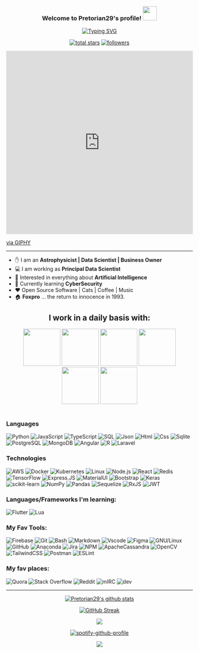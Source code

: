 <h3 align="center">
  Welcome to Pretorian29's profile!
  <img src="https://media.giphy.com/media/hvRJCLFzcasrR4ia7z/giphy.gif" width="38">
</h3>

<p align="center">
  <a href="https://git.io/typing-svg"><img src="https://readme-typing-svg.herokuapp.com?font=Fira+Code&size=21&pause=1000&color=841DAC&center=true&vCenter=true&width=600&lines=Aequat+omnes+cinis...;Astrophysics+-+Data+Science+-+CyberSecurity;Never+Stop+Learning" alt="Typing SVG" /></a>
</p>

<p align="center">
  <a href="https://github.com/Pretorian29?tab=repositories&sort=stargazers">
    <img alt="total stars" title="Total stars on GitHub" src="https://custom-icon-badges.demolab.com/github/stars/Pretorian29?color=55960c&style=for-the-badge&labelColor=488207&logo=star"/></a>

  <a href="https://github.com/Pretorian29?tab=followers">
    <img alt="followers" title="Follow me on Github" src="https://custom-icon-badges.demolab.com/github/followers/Pretorian29?color=236ad3&labelColor=1155ba&style=for-the-badge&logo=person-add&label=Follow&logoColor=white"/></a>     
</p>

<div style="width:100%;height:0;padding-bottom:98%;position:relative;"><iframe src="https://giphy.com/embed/lLFW3YyS9ewCHRKrEh" width="100%" height="100%" style="position:absolute" frameBorder="0" class="giphy-embed" allowFullScreen></iframe></div><p><a href="https://giphy.com/gifs/art-3d-scorpion-lLFW3YyS9ewCHRKrEh">via GIPHY</a></p>

<hr></hr>

-   :hand: I am an **Astrophysicist | Data Scientist | Business Owner**
-   :computer: I am working as **Principal Data Scientist**
-   :monocle_face: Interested in everything about **Artificial Intelligence**
-   :seedling: Currently learning **CyberSecurity**
-   :heart: Open Source Software | Cats | Coffee | Music
-   :house: **Foxpro** ... the return to innocence in 1993.


<div align="center">

  ## I work in a daily basis with:
  <p>
    <img src="https://i.giphy.com/media/KzJkzjggfGN5Py6nkT/200.webp" width="100">
    <img src="https://i.giphy.com/media/XEDIHHp3i8bVoEdxd7/200.webp" width="100">
    <img src="https://i.giphy.com/media/kdFc8fubgS31b8DsVu/200.webp" width="100">
    <img src="https://i.giphy.com/media/LMt9638dO8dftAjtco/200.webp" width="100">
    <img src="https://media3.giphy.com/media/ln7z2eWriiQAllfVcn/200w.webp" width="100">    
    <img src="https://i.giphy.com/media/IdyAQJVN2kVPNUrojM/200.webp" width="100"><br><br>  
  </p>

</div>

<div align = "left">

### Languages

![Python](https://img.shields.io/badge/-Python-000?&logo=Python)
![JavaScript](https://img.shields.io/badge/-JavaScript-000?&logo=JavaScript)
![TypeScript](https://img.shields.io/badge/-TypeScript-000?&logo=TypeScript)
![SQL](https://img.shields.io/badge/-SQL-000?&logo=MySQL)
![Json](https://img.shields.io/badge/-json-000?&logo=json)
![Html](https://img.shields.io/badge/-HTML5-000?&logo=html5)
![Css](https://img.shields.io/badge/-CSS3-000?&logo=css3)
![Sqlite](https://img.shields.io/badge/-SQLite-000?&logo=sqlite)
![PostgreSQL](https://img.shields.io/badge/-PostgreSQL-000?&logo=postgresql)
![MongoDB](https://img.shields.io/badge/-MongoDB-000?&logo=mongodb)
![Angular](https://img.shields.io/badge/-angular-000?&logo=angular)
![R](https://img.shields.io/badge/-r-000?&logo=r)
![Laravel](https://img.shields.io/badge/-laravel-000?&logo=laravel)

### Technologies

![AWS](https://img.shields.io/badge/-AWS-000?&logo=Amazon-AWS&logoColor=F90)
![Docker](https://img.shields.io/badge/-Docker-000?&logo=Docker)
![Kubernetes](https://img.shields.io/badge/-Kubernetes-000?&logo=Kubernetes)
![Linux](https://img.shields.io/badge/-Linux-000?&logo=Linux)
![Node.js](https://img.shields.io/badge/-Node.js-000?&logo=node.js)
![React](https://img.shields.io/badge/-React-000?&logo=React)
![Redis](https://img.shields.io/badge/-Redis-000?&logo=Redis)
![TensorFlow](https://img.shields.io/badge/-TensorFlow-000?&logo=TensorFlow)
![Express.JS](https://img.shields.io/badge/-Express.JS-000?&logo=Express.JS)
![MaterialUI](https://img.shields.io/badge/-MatrialUI-000?&logo=material-UI)
![Bootstrap](https://img.shields.io/badge/-Bootstrap-000?&logo=bootstrap)
![Keras](https://img.shields.io/badge/-Keras-000?&logo=Keras)
![scikit-learn](https://img.shields.io/badge/-scikit--learn-000?&logo=scikit-learn)
![NumPy](https://img.shields.io/badge/-numpy-000?&logo=numpy)
![Pandas](https://img.shields.io/badge/-pandas-000?&logo=pandas)
![Sequelize](https://img.shields.io/badge/-Sequelize-000?&logo=Sequelize)
![RxJS](https://img.shields.io/badge/-rxjs-000?&logo=reactivex)
![JWT](https://img.shields.io/badge/-JWT-000?&logo=JSON%20web%20tokens)

### Languages/Frameworks I'm learning:
![Flutter](https://img.shields.io/badge/-Flutter-000?&logo=flutter)
![Lua](https://img.shields.io/badge/-Lua-000?&logo=lua)

### My Fav Tools:
![Firebase](https://img.shields.io/badge/-firebase-000?&logo=firebase)
![Git](https://img.shields.io/badge/-GIT-000?&logo=git)
![Bash](https://img.shields.io/badge/-GNU%20Bash-000?&logo=GNU%20Bash)
![Markdown](https://img.shields.io/badge/Markdown-000000?style=flat&logo=markdown&logoColor=white)
![Vscode](https://img.shields.io/badge/-Visual_Studio_Code-000?&logo=visual%20studio%20code&)
![Figma](https://img.shields.io/badge/-Figma-000?&logo=figma)
![GNU/Linux](https://img.shields.io/badge/-Linux-000?&logo=linux)
![GitHub](https://img.shields.io/badge/-GitHub-000?&logo=github)
![Anaconda](https://img.shields.io/badge/-Anaconda-000?&logo=anaconda)
![Jira](https://img.shields.io/badge/-jira-000?&logo=jira)
![NPM](https://img.shields.io/badge/-NPM-000?&logo=npm)
![ApacheCassandra](https://img.shields.io/badge/-cassandra-000?&logo=apache-cassandra)
![OpenCV](https://img.shields.io/badge/-opencv-000?&logo=opencv)
![TailwindCSS](https://img.shields.io/badge/-tailwindcss-000?&logo=tailwind-css)
![Postman](https://img.shields.io/badge/-Postman-000?&logo=postman)
![ESLint](https://img.shields.io/badge/-ESLint-000?&logo=eslint)

### My fav places:

![Quora](https://img.shields.io/badge/-Quora-000?&logo=Quora)
![Stack Overflow](https://img.shields.io/badge/-Stackoverflow-000?&logo=stack-overflow)
![Reddit](https://img.shields.io/badge/-Reddit-000?&logo=Reddit)
![mIRC](https://img.shields.io/badge/-mirc-000?&logo=mirc)
![dev](https://img.shields.io/badge/-dev-000?&logo=dev)

</div>

<hr></hr>

<div align = "center">

[![Pretorian29's github stats](https://github-readme-stats.vercel.app/api?username=Pretorian29&theme=midnight-purple&show_icons=true)](https://github.com/Pretorian29)

[![GitHub Streak](https://streak-stats.demolab.com/?user=Pretorian29&theme=midnight-purple)](https://git.io/streak-stats)

<!--📙LANGUAGES -->
<a href="https://github.com/Pretorian29/AdGuard-WireGuard-Unbound-Cloudflare"><img src="https://github-readme-stats.vercel.app/api/top-langs/?username=Pretorian29&layout=compact&theme=midnight-purple">

[![spotify-github-profile](https://spotify-github-profile.vercel.app/api/view?uid=31f4eoso54rcavo6p4yyouykwjda&cover_image=true&theme=default&show_offline=false&background_color=121212)](https://github.com/kittinan/spotify-github-profile)

<p>  
  <img src="https://visitor-badge.glitch.me/badge?page_id=Pretorian29.Pretorian29"/>
  <br>
</p>

</div>

